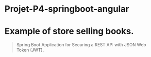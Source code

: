 # Projet-P4-springboot-angular
# Example of store selling books.

>Spring Boot Application for Securing a REST API with JSON Web Token (JWT).

